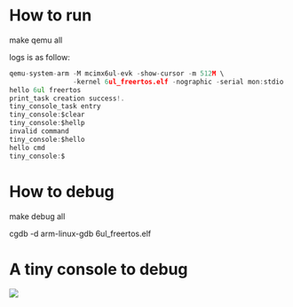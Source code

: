 # How to run 
make qemu all

logs is as follow:
```c
qemu-system-arm -M mcimx6ul-evk -show-cursor -m 512M \
                -kernel 6ul_freertos.elf -nographic -serial mon:stdio
hello 6ul freertos
print_task creation success!.
tiny_console_task entry
tiny_console:$clear             
tiny_console:$hellp
invalid command
tiny_console:$hello             
hello cmd
tiny_console:$
```

# How to debug

make debug all

cgdb -d arm-linux-gdb 6ul_freertos.elf

# A tiny console to debug

![](https://s2.ax1x.com/2020/02/09/1fxiVO.gif)